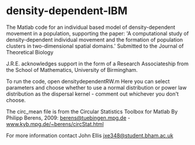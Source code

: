 # density-dependent-IBM
The Matlab code for an individual based model of density-dependent movement in a population, supporting the paper:
'A computational study of density-dependent individual movement and the formation of population clusters in two-dimensional spatial domains.' Submitted to the Journal of Theoretical Biology

J.R.E. acknowledges support in the form of a Research Associateship from the School of Mathematics, University of Birmingham.

To run the code, open densitydependentRW.m
Here you can select parameters and choose whether to use a normal distribution or power law distribution as the dispersal kernel - comment out whichever you don't choose.


The circ_mean file is from the Circular Statistics Toolbox for Matlab By Philipp Berens, 2009: berens@tuebingen.mpg.de - www.kyb.mpg.de/~berens/circStat.html

For more information contact John Ellis jxe348@student.bham.ac.uk
